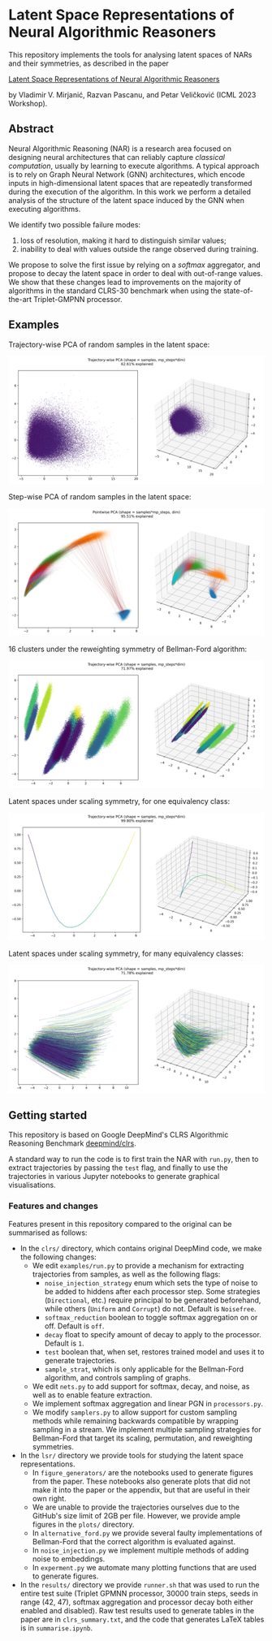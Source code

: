 # Latent Space Representations of Neural Algorithmic Reasoners

This repository implements the tools for analysing latent spaces of NARs and their symmetries, 
as described in the paper

[Latent Space Representations of Neural Algorithmic Reasoners](https://arxiv.org/abs/2307.08874)

by Vladimir V. Mirjanić, Razvan Pascanu, and Petar Veličković (ICML 2023 Workshop).

## Abstract

Neural Algorithmic Reasoning (NAR) is a research area focused on designing neural 
architectures that can reliably capture _classical computation_, usually by 
learning to execute algorithms. A typical approach is to rely on Graph Neural Network (GNN)
architectures, which encode inputs in high-dimensional latent spaces that are repeatedly 
transformed during the execution of the algorithm. In this work we perform a detailed 
analysis of the structure of the latent space induced by the GNN when executing algorithms. 

We identify two possible failure modes: 
1. loss of resolution, making it hard to distinguish similar values; 
2. inability to deal with values outside the range observed during training. 

We propose to solve the first issue by relying on a _softmax_ aggregator, and propose to 
decay the latent space in order to deal with out-of-range values. We show that these changes
lead to improvements on the majority of algorithms in the standard CLRS-30 benchmark when 
using the state-of-the-art Triplet-GMPNN processor.

## Examples

Trajectory-wise PCA of random samples in the latent space:

![](lsr/plots/random_noisefree_trajwise.png)

Step-wise PCA of random samples in the latent space:

![](lsr/plots/random_noisefree_stepwise_global.png)

16 clusters under the reweighting symmetry of Bellman-Ford algorithm:

![](lsr/plots/random_johnson_n16_noisefree_alt_trajwise.png)

Latent spaces under scaling symmetry, for one equivalency class:

![](lsr/plots/linear_noisefree_alt_trajwise.png)

Latent spaces under scaling symmetry, for many equivalency classes:

![](lsr/plots/random_linear_noisefree_alt_trajwise.png)

## Getting started

This repository is based on Google DeepMind's CLRS Algorithmic Reasoning Benchmark 
[deepmind/clrs](https://github.com/deepmind/clrs).

A standard way to run the code is to first train the NAR with ```run.py```, then to extract
trajectories by passing the ```test``` flag, and finally to use the trajectories in various
Jupyter notebooks to generate graphical visualisations.

### Features and changes

Features present in this repository compared to the original can be summarised as follows:

* In the ```clrs/``` directory, which contains original DeepMind code, we make the following 
changes:
  * We edit ```examples/run.py``` to provide a mechanism for extracting trajectories from 
  samples, as well as the following flags:
    * ```noise_injection_strategy``` enum which sets the type of noise to be added to hiddens 
    after each processor step. Some strategies (```Directional```, etc.) require principal
    to be generated beforehand, while others (```Uniform``` and ```Corrupt```) do not. Default is
    ```Noisefree```.
    * ```softmax_reduction``` boolean to toggle softmax aggregation on or off. Default is 
    ```off```.
    * ```decay``` float to specify amount of decay to apply to the processor. Default is ```1```.
    * ```test``` boolean that, when set, restores trained model and uses it to generate
    trajectories.
    * ```sample_strat```, which is only applicable for the Bellman-Ford algorithm, and controls
    sampling of graphs.
  * We edit ```nets.py``` to add support for softmax, decay, and noise, as well as to
  enable feature extraction.
  * We implement softmax aggregation and linear PGN in ```processors.py```.
  * We modify ```samplers.py``` to allow support for custom sampling methods while remaining
  backwards compatible by wrapping sampling in a stream. We implement multiple sampling
  strategies for Bellman-Ford that target its scaling, permutation, and reweighting symmetries.
* In the ```lsr/``` directory we provide tools for studying the latent space representations.
  * In ```figure_generators/``` are the notebooks used to generate figures from the paper. 
  These notebooks also generate plots that did not make it into the paper or the appendix, 
  but that are useful in their own right.
  *  We are unable to provide the trajectories ourselves due to the GitHub's size limit of 
  2GB per file. However, we provide ample figures in the ```plots/``` directory.
  * In ```alternative_ford.py``` we provide several faulty implementations of Bellman-Ford that
  the correct algorithm is evaluated against.
  * In ```noise_injection.py``` we implement multiple methods of adding noise to embeddings.
  * In ```experment.py``` we automate many plotting functions that are used to generate figures.
* In the ```results/``` directory we provide ```runner.sh``` that was used to run 
the entire test suite (Triplet GPMNN processor, 30000 train steps, seeds in range (42, 47),
softmax aggregation and processor decay both either enabled and disabled). Raw test results 
used to generate tables in the paper are in ```clrs_summary.txt```, and the code that generates
LaTeX tables is in ```summarise.ipynb```.
